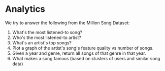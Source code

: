Analytics
=========

We try to answer the following from the Million Song Dataset:

1. What's the most listened-to song?
2. Who's the most listened-to artist?
3. What's an artist's top songs?
4. Plot a graph of the artist's song's feature quality vs number of songs.
5. Given a year and genre, return all songs of that genre in that year.
6. What makes a song famous (based on clusters of users and similar song data)
